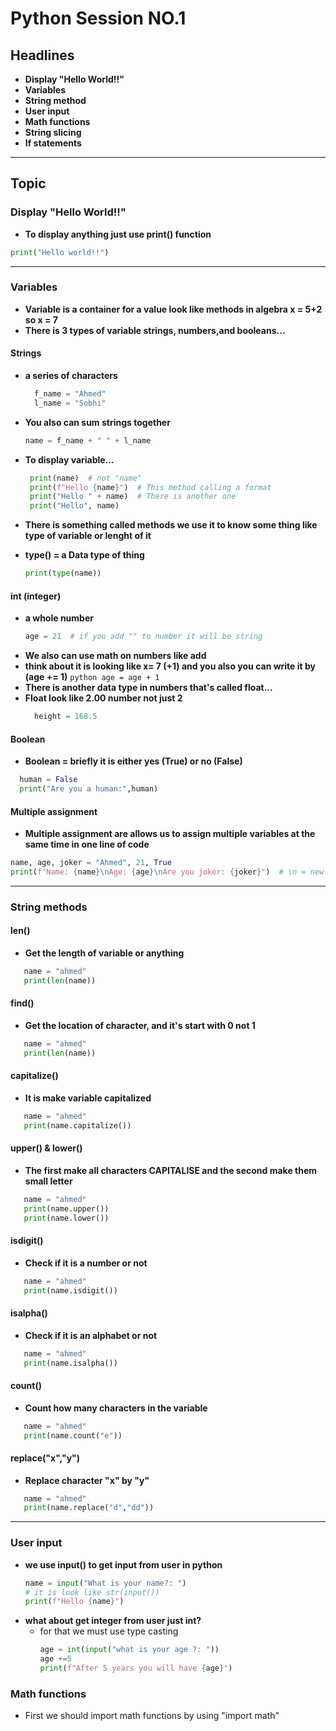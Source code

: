 # Python Session NO.1

## Headlines

- **Display "Hello World!!"**
- **Variables**
- **String method**
- **User input**
- **Math functions**
- **String slicing**
- **If statements**

---

## Topic

### Display "Hello World!!"

- **To display anything just use print() function**

```python
print("Hello world!!")
```

---

### Variables

- **Variable is a container for a value look like methods in algebra x = 5+2 so x = 7**
- **There is 3 types of variable strings, numbers,and booleans...**

#### Strings

- **a series of characters**

  ```python
    f_name = "Ahmed"
    l_name = "Sobhi"
  ```

- **You also can sum strings together**
  ```python
  name = f_name + " " + l_name
  ```
- **To display variable...**
  ```python
   print(name)  # not "name"
   print(f"Hello {name}")  # This method calling a format
   print("Hello " + name)  # There is another one
   print("Hello", name)
  ```
- **There is something called methods we use it to know some thing like type of variable or lenght of it**
- **type() = a Data type of thing**
  ```python
  print(type(name))
  ```

#### int (integer)

- **a whole number**
  ```python
  age = 21  # if you add "" to number it will be string
  ```
- **We also can use math on numbers like add**
- **think about it is looking like x= 7 (+1) and you also you can write it by (age += 1)**
  `python age = age + 1 `
- **There is another data type in numbers that's called float...**
- **Float look like 2.00 number not just 2**
  ```python
    height = 168.5
  ```

#### Boolean

- **Boolean = briefly it is either yes (True) or no (False)**

```python
  human = False
  print("Are you a human:",human)
```

#### Multiple assignment

- **Multiple assignment are allows us to assign multiple variables at the same time in one line of code**

```python
name, age, joker = "Ahmed", 21, True
print(f"Name: {name}\nAge: {age}\nAre you joker: {joker}")  # \n = new line
```

---

### String methods

#### len()

- **Get the length of variable or anything**

```python
   name = "ahmed"
   print(len(name))
```

#### find()

- **Get the location of character, and it's start with 0 not 1**

```python
   name = "ahmed"
   print(len(name))
```

#### capitalize()

- **It is make variable capitalized**

```python
   name = "ahmed"
   print(name.capitalize())
```

#### upper() & lower()

- **The first make all characters CAPITALISE and the second make them small letter**

```python
   name = "ahmed"
   print(name.upper())
   print(name.lower())
```

#### isdigit()

- **Check if it is a number or not**

```python
   name = "ahmed"
   print(name.isdigit())

```

#### isalpha()

- **Check if it is an alphabet or not**

```python
   name = "ahmed"
   print(name.isalpha())
```

#### count()

- **Count how many characters in the variable**

```python
   name = "ahmed"
   print(name.count("e"))
```

#### replace("x","y")

- **Replace character "x" by "y"**

```python
   name = "ahmed"
   print(name.replace("d","dd"))
```

---

### User input

- **we use input() to get input from user in python**
  ```python
  name = input("What is your name?: ")
  # it is look like str(input())
  print(f"Hello {name}")
  ```
- **what about get integer from user just int?**
  - for that we must use type casting
    ```python
    age = int(input("what is your age ?: "))
    age +=5
    print(f"After 5 years you will have {age}")
    ```

### Math functions

- First we should import math functions by using "import math"
